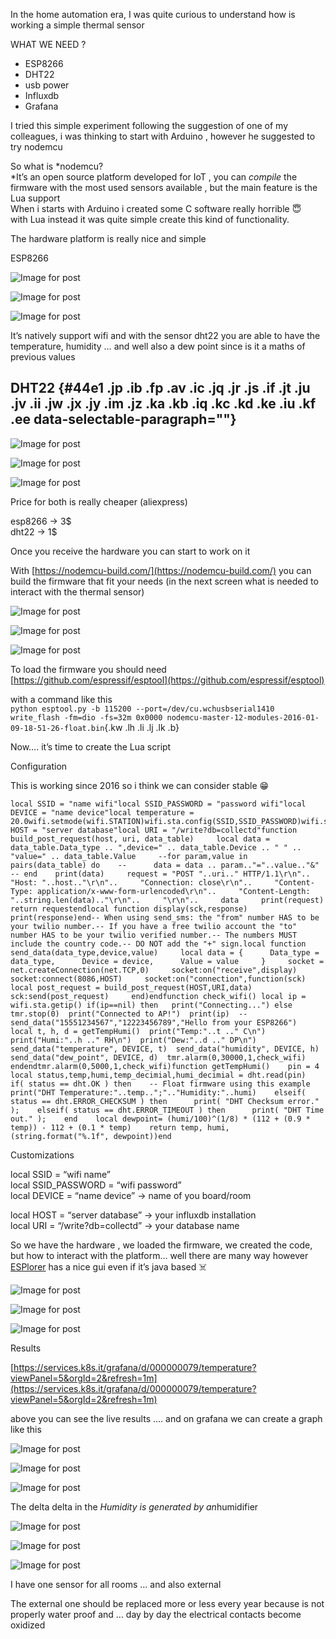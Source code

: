 

In the home automation era, I was quite curious to understand how is
working a simple thermal sensor

WHAT WE NEED ? 

-   ESP8266
-   DHT22
-   usb power
-   Influxdb
-   Grafana

I tried this simple experiment following the suggestion of one of my
colleagues, i was thinking to start with Arduino , however he suggested
to try nodemcu

So what is *nodemcu?\
*It’s an open source platform developed for IoT , you can *compile* the
firmware with the most used sensors available , but the main feature is
the Lua support\
When i starts with Arduino i created some C software really horrible 😇\
with Lua instead it was quite simple create this kind of functionality.

The hardware platform is really nice and simple

ESP8266 

![Image for
post](./Ambient%20sensor%20for%20mere%20mortal.%20In%20the%20home%20automation%20era,%20I%20was%20quite…%20_%20by%20Lorenzo%20_%20Jan,%202021%20_%20Medium_files/0_rCmhhym0qF3LkzXC.png)

![Image for
post](./Ambient%20sensor%20for%20mere%20mortal.%20In%20the%20home%20automation%20era,%20I%20was%20quite…%20_%20by%20Lorenzo%20_%20Jan,%202021%20_%20Medium_files/0_rCmhhym0qF3LkzXC(1).png)

![Image for
post](https://miro.medium.com/max/1840/0*rCmhhym0qF3LkzXC.png)

It’s natively support wifi and with the sensor dht22 you are able to
have the temperature, humidity … and well also a dew point since is it a
maths of previous values

DHT22 {#44e1 .jp .ib .fp .av .ic .jq .jr .js .if .jt .ju .jv .ii .jw .jx .jy .im .jz .ka .kb .iq .kc .kd .ke .iu .kf .ee data-selectable-paragraph=""}
-----

![Image for
post](./Ambient%20sensor%20for%20mere%20mortal.%20In%20the%20home%20automation%20era,%20I%20was%20quite…%20_%20by%20Lorenzo%20_%20Jan,%202021%20_%20Medium_files/0_7HKWj95tf8hReMRa.png)

![Image for
post](./Ambient%20sensor%20for%20mere%20mortal.%20In%20the%20home%20automation%20era,%20I%20was%20quite…%20_%20by%20Lorenzo%20_%20Jan,%202021%20_%20Medium_files/0_7HKWj95tf8hReMRa(1).png)

![Image for
post](https://miro.medium.com/max/1556/0*7HKWj95tf8hReMRa.png)

Price for both is really cheaper (aliexpress)

esp8266 → 3\$\
dht22 → 1\$

Once you receive the hardware you can start to work on it

With [https://nodemcu-build.com/](https://nodemcu-build.com/) you can
build the firmware that fit your needs (in the next screen what is
needed to interact with the thermal sensor)

![Image for
post](./Ambient%20sensor%20for%20mere%20mortal.%20In%20the%20home%20automation%20era,%20I%20was%20quite…%20_%20by%20Lorenzo%20_%20Jan,%202021%20_%20Medium_files/0_ol2Ep9zKJDfQYjnY.png)

![Image for
post](./Ambient%20sensor%20for%20mere%20mortal.%20In%20the%20home%20automation%20era,%20I%20was%20quite…%20_%20by%20Lorenzo%20_%20Jan,%202021%20_%20Medium_files/0_ol2Ep9zKJDfQYjnY(1).png)

![Image for
post](https://miro.medium.com/max/2800/0*ol2Ep9zKJDfQYjnY.png)

To load the firmware you should need
[https://github.com/espressif/esptool](https://github.com/espressif/esptool)

with a command like this\
`python esptool.py -b 115200 --port=/dev/cu.wchusbserial1410 write_flash -fm=dio -fs=32m 0x0000 nodemcu-master-12-modules-2016-01-09-18-51-26-float.bin`{.kw
.lh .li .lj .lk .b}

Now…. it’s time to create the Lua script

Configuration

This is working since 2016 so i think we can consider stable 😁

``` {.kh .ki .kj .kk .kl .ll .lm .ln}
local SSID = "name wifi"local SSID_PASSWORD = "password wifi"local DEVICE = "name device"local temperature = 20.0wifi.setmode(wifi.STATION)wifi.sta.config(SSID,SSID_PASSWORD)wifi.sta.autoconnect(1)local HOST = "server database"local URI = "/write?db=collectd"function build_post_request(host, uri, data_table)     local data = data_table.Data_type .. ",device=" .. data_table.Device .. " " .. "value=" .. data_table.Value     --for param,value in pairs(data_table) do    --      data = data .. param.."="..value.."&"    -- end    print(data)     request = "POST "..uri.." HTTP/1.1\r\n"..     "Host: "..host.."\r\n"..     "Connection: close\r\n"..     "Content-Type: application/x-www-form-urlencoded\r\n"..     "Content-Length: "..string.len(data).."\r\n"..     "\r\n"..     data     print(request)     return requestendlocal function display(sck,response)     print(response)end-- When using send_sms: the "from" number HAS to be your twilio number.-- If you have a free twilio account the "to" number HAS to be your twilio verified number.-- The numbers MUST include the country code.-- DO NOT add the "+" sign.local function send_data(data_type,device,value)     local data = {      Data_type = data_type,      Device = device,      Value = value     }     socket = net.createConnection(net.TCP,0)     socket:on("receive",display)     socket:connect(8086,HOST)     socket:on("connection",function(sck)          local post_request = build_post_request(HOST,URI,data)          sck:send(post_request)     end)endfunction check_wifi() local ip = wifi.sta.getip() if(ip==nil) then   print("Connecting...") else  tmr.stop(0)  print("Connected to AP!")  print(ip)  --send_data("15551234567","12223456789","Hello from your ESP8266")  local t, h, d = getTempHumi()  print("Temp:"..t .." C\n")  print("Humi:"..h .." RH\n")  print("Dew:"..d .." DP\n")  send_data("temperature", DEVICE, t)  send_data("humidity", DEVICE, h)  send_data("dew_point", DEVICE, d)  tmr.alarm(0,30000,1,check_wifi) endendtmr.alarm(0,5000,1,check_wifi)function getTempHumi()    pin = 4    local status,temp,humi,temp_decimial,humi_decimial = dht.read(pin)    if( status == dht.OK ) then    -- Float firmware using this example      print("DHT Temperature:"..temp..";".."Humidity:"..humi)    elseif( status == dht.ERROR_CHECKSUM ) then      print( "DHT Checksum error." );    elseif( status == dht.ERROR_TIMEOUT ) then      print( "DHT Time out." );    end    local dewpoint= (humi/100)^(1/8) * (112 + (0.9 * temp)) - 112 + (0.1 * temp)    return temp, humi, (string.format("%.1f", dewpoint))end
```

Customizations 

local SSID = “wifi name” \
local SSID\_PASSWORD = “wifi password”\
local DEVICE = “name device” → name of you board/room

local HOST = “server database” → your influxdb installation\
local URI = “/write?db=collectd” → your database name

So we have the hardware , we loaded the firmware, we created the code,
but how to interact with the platform… well there are many way however
[ESPlorer](https://esp8266.ru/esplorer/) has a nice gui even if it’s
java based ☠️

![Image for
post](./Ambient%20sensor%20for%20mere%20mortal.%20In%20the%20home%20automation%20era,%20I%20was%20quite…%20_%20by%20Lorenzo%20_%20Jan,%202021%20_%20Medium_files/0__U8hAQPTGsW7oDoZ.png)

![Image for
post](./Ambient%20sensor%20for%20mere%20mortal.%20In%20the%20home%20automation%20era,%20I%20was%20quite…%20_%20by%20Lorenzo%20_%20Jan,%202021%20_%20Medium_files/0__U8hAQPTGsW7oDoZ(1).png)

![Image for
post](https://miro.medium.com/max/2636/0*_U8hAQPTGsW7oDoZ.png)

Results 

[https://services.k8s.it/grafana/d/000000079/temperature?viewPanel=5&orgId=2&refresh=1m](https://services.k8s.it/grafana/d/000000079/temperature?viewPanel=5&orgId=2&refresh=1m)

above you can see the live results …. and on grafana we can create a
graph like this

![Image for
post](./Ambient%20sensor%20for%20mere%20mortal.%20In%20the%20home%20automation%20era,%20I%20was%20quite…%20_%20by%20Lorenzo%20_%20Jan,%202021%20_%20Medium_files/0_7ev7X-7MsTqz_e6E.png)

![Image for
post](./Ambient%20sensor%20for%20mere%20mortal.%20In%20the%20home%20automation%20era,%20I%20was%20quite…%20_%20by%20Lorenzo%20_%20Jan,%202021%20_%20Medium_files/0_7ev7X-7MsTqz_e6E(1).png)

![Image for
post](https://miro.medium.com/max/5200/0*7ev7X-7MsTqz_e6E.png)

The delta delta in the *Humidity is generated by an*humidifier

![Image for
post](./Ambient%20sensor%20for%20mere%20mortal.%20In%20the%20home%20automation%20era,%20I%20was%20quite…%20_%20by%20Lorenzo%20_%20Jan,%202021%20_%20Medium_files/0_jEpReEAfXOHzRNJO.png)

![Image for
post](./Ambient%20sensor%20for%20mere%20mortal.%20In%20the%20home%20automation%20era,%20I%20was%20quite…%20_%20by%20Lorenzo%20_%20Jan,%202021%20_%20Medium_files/0_jEpReEAfXOHzRNJO(1).png)

![Image for
post](https://miro.medium.com/max/2144/0*jEpReEAfXOHzRNJO.png)

I have one sensor for all rooms … and also external

The external one should be replaced more or less every year because is
not properly water proof and … day by day the electrical contacts become
oxidized
